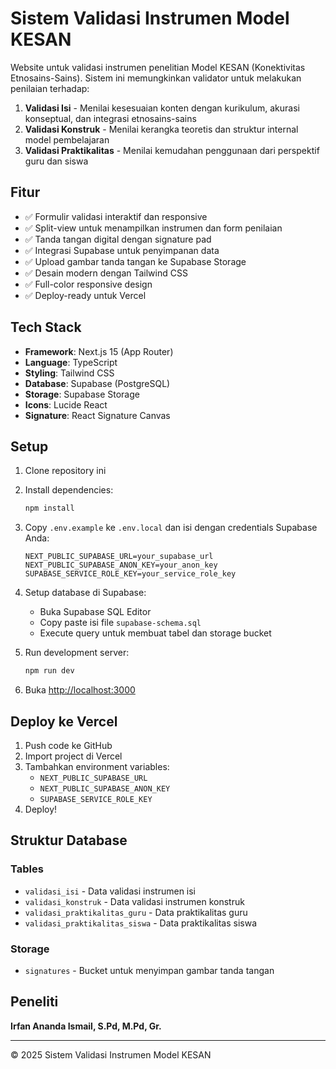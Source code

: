 # Sistem Validasi Instrumen Model KESAN

Website untuk validasi instrumen penelitian Model KESAN (Konektivitas Etnosains-Sains). Sistem ini memungkinkan validator untuk melakukan penilaian terhadap:

1. **Validasi Isi** - Menilai kesesuaian konten dengan kurikulum, akurasi konseptual, dan integrasi etnosains-sains
2. **Validasi Konstruk** - Menilai kerangka teoretis dan struktur internal model pembelajaran
3. **Validasi Praktikalitas** - Menilai kemudahan penggunaan dari perspektif guru dan siswa

## Fitur

- ✅ Formulir validasi interaktif dan responsive
- ✅ Split-view untuk menampilkan instrumen dan form penilaian
- ✅ Tanda tangan digital dengan signature pad
- ✅ Integrasi Supabase untuk penyimpanan data
- ✅ Upload gambar tanda tangan ke Supabase Storage
- ✅ Desain modern dengan Tailwind CSS
- ✅ Full-color responsive design
- ✅ Deploy-ready untuk Vercel

## Tech Stack

- **Framework**: Next.js 15 (App Router)
- **Language**: TypeScript
- **Styling**: Tailwind CSS
- **Database**: Supabase (PostgreSQL)
- **Storage**: Supabase Storage
- **Icons**: Lucide React
- **Signature**: React Signature Canvas

## Setup

1. Clone repository ini
2. Install dependencies:
   ```bash
   npm install
   ```

3. Copy `.env.example` ke `.env.local` dan isi dengan credentials Supabase Anda:
   ```
   NEXT_PUBLIC_SUPABASE_URL=your_supabase_url
   NEXT_PUBLIC_SUPABASE_ANON_KEY=your_anon_key
   SUPABASE_SERVICE_ROLE_KEY=your_service_role_key
   ```

4. Setup database di Supabase:
   - Buka Supabase SQL Editor
   - Copy paste isi file `supabase-schema.sql`
   - Execute query untuk membuat tabel dan storage bucket

5. Run development server:
   ```bash
   npm run dev
   ```

6. Buka [http://localhost:3000](http://localhost:3000)

## Deploy ke Vercel

1. Push code ke GitHub
2. Import project di Vercel
3. Tambahkan environment variables:
   - `NEXT_PUBLIC_SUPABASE_URL`
   - `NEXT_PUBLIC_SUPABASE_ANON_KEY`
   - `SUPABASE_SERVICE_ROLE_KEY`
4. Deploy!

## Struktur Database

### Tables
- `validasi_isi` - Data validasi instrumen isi
- `validasi_konstruk` - Data validasi instrumen konstruk
- `validasi_praktikalitas_guru` - Data praktikalitas guru
- `validasi_praktikalitas_siswa` - Data praktikalitas siswa

### Storage
- `signatures` - Bucket untuk menyimpan gambar tanda tangan

## Peneliti

**Irfan Ananda Ismail, S.Pd, M.Pd, Gr.**

---

© 2025 Sistem Validasi Instrumen Model KESAN

